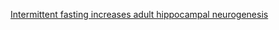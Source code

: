 [Intermittent fasting increases adult hippocampal neurogenesis](../../../Generic%20skills/Learning/Why%20Don't%20We%20Learn%20From%20Our%20Mistakes/Intermittent%20fasting%20increases%20adult%20hippocampal%20neurogenesis.pdf)

